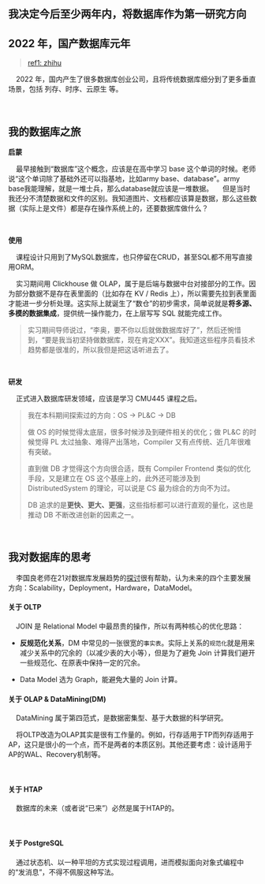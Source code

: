 ## 我决定今后至少两年内，将数据库作为第一研究方向

## 2022 年，国产数据库元年

> [ref1: zhihu](https://www.zhihu.com/question/530189411/answer/2507987099)

    2022 年，国内产生了很多数据库创业公司，且将传统数据库细分到了更多垂直场景，包括 列存、时序、云原生 等。

    

## 我的数据库之旅

**启蒙**

    最早接触到“数据库”这个概念，应该是在高中学习 base 这个单词的时候。老师说“这个单词除了基础外还可以指基地，比如army base、database”。army base我能理解，就是一堆士兵，那么database就应该是一堆数据。
    但是当时我还分不清楚数据和文件的区别。我知道图片、文档都应该算是数据，那么这些数据（实际上是文件）都是存在操作系统上的，还要数据库做什么？

    

**使用**

    课程设计只用到了MySQL数据库，也只停留在CRUD，甚至SQL都不用写直接用ORM。

    实习期间用 Clickhouse 做 OLAP，属于是后端与数据中台对接部分的工作。因为部分数据不是存在表里面的（比如存在 KV / Redis 上），所以需要先拉到表里面才能进一步分析处理。这实际上就诞生了“数仓”的初步需求，简单说就是**将多源、多模的数据集成**，提供统一操作能力，在上层写写 SQL 就能完成工作。

> 实习期间导师说过，“李奥，要不你以后就做数据库好了”，然后还惋惜到，“要是我当初坚持做数据库，现在肯定XXX”。我知道这些程序员看技术趋势都是很准的，所以我但是把这话听进去了。

    

**研发**

    正式进入数据库研发领域，应该是学习 CMU445 课程之后。

> 我在本科期间探索过的方向：OS -> PL&C -> DB
> 
> 做 OS 的时候觉得太底层，很多时候涉及到硬件相关的优化；做 PL&C 的时候觉得 PL 太过抽象、难得产出落地，Compiler 又有点传统、近几年很难有突破。
> 
> 直到做 DB 才觉得这个方向很合适，既有 Compiler Frontend 类似的优化手段，又是建立在 OS 这个基座上的，此外还可能涉及到 DistributedSystem 的理论，可以说是 CS 最为综合的方向不为过。
> 
> DB 追求的是**更快、更大、更强**，这些指标都可以进行直观的量化，这也是推动 DB 不断改进创新的因素之一。

    

## 我对数据库的思考

    李国良老师在21对数据库发展趋势的[探讨](https://zhuanlan.zhihu.com/p/599885979)很有帮助，认为未来的四个主要发展方向：Scalability，Deployment，Hardware，DataModel。

#### 关于 OLTP

    JOIN 是 Relational Model 中最昂贵的操作，所以有两种核心的优化思路：

- **反规范化关系**，DM 中常见的一张很宽的`事实表`。实际上关系的`规范化`就是用来减少关系中的冗余的（以减少表的大小等），但是为了避免 Join 计算我们避开一些规范化、在原表中保持一定的冗余。

- Data Model 选为 Graph，能避免大量的 Join 计算。

#### 关于 OLAP & DataMining(DM)

    DataMining 属于第四范式，是数据密集型、基于大数据的科学研究。

    将OLTP改造为OLAP其实是很有工作量的。例如，行存适用于TP而列存适用于AP，这只是很小的一个点，而不是两者的本质区别。其他还要考虑：设计适用于AP的WAL、Recovery机制等。

    

#### 关于 HTAP

    数据库的未来（或者说“已来”）必然是属于HTAP的。

    

#### 关于 PostgreSQL

    通过状态机、以一种平坦的方式实现过程调用，进而模拟面向对象式编程中的“发消息”，不得不佩服这种写法。
